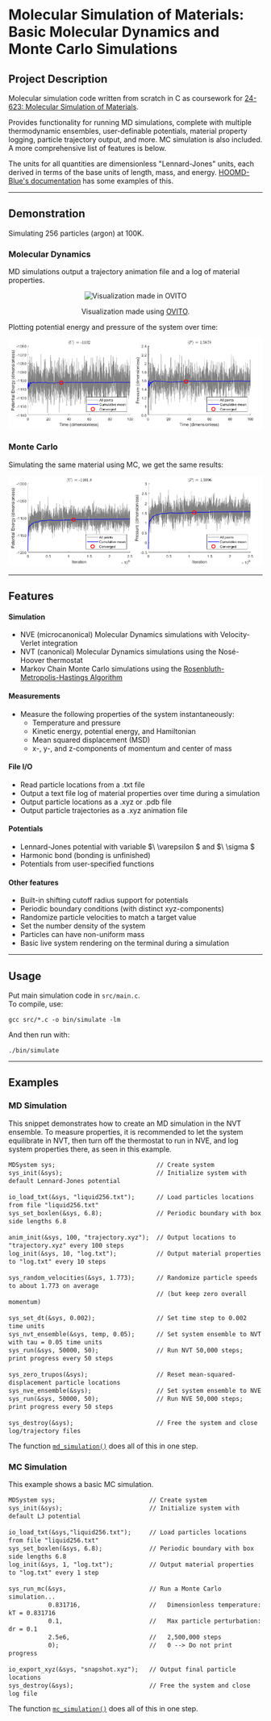 # Molecular Simulation of Materials: <br/> Basic Molecular Dynamics and Monte Carlo Simulations


## Project Description
Molecular simulation code written from scratch in C as coursework for [24-623: Molecular Simulation of Materials](https://www.meche.engineering.cmu.edu/education/courses/24-623.html).

Provides functionality for running MD simulations, complete with multiple thermodynamic ensembles, user-definable potentials, material property logging, particle trajectory output, and more. MC simulation is also included. A more comprehensive list of features is below.


The units for all quantities are dimensionless "Lennard-Jones" units, each derived in terms of the base units of length, mass, and energy. [HOOMD-Blue's documentation](https://hoomd-blue.readthedocs.io/en/stable/units.html) has some examples of this.

---

## Demonstration
Simulating 256 particles (argon) at 100K.

### Molecular Dynamics
MD simulations output a trajectory animation file and a log of material properties.

<p align="center"><img alt="Visualization made in OVITO" src="fig/ovito_animation.gif"></p>
<p align="center">Visualization made using <a href="https://www.ovito.org/">OVITO</a>.</p>

Plotting potential energy and pressure of the system over time:
<p align="center"><img alt="MD properties" src="fig/MD_plot.png"></p>

### Monte Carlo
Simulating the same material using MC, we get the same results:
<p align="center"><img alt="MC properties" src="fig/MC_plot.png"></p>

---

## Features

#### Simulation
- NVE (microcanonical) Molecular Dynamics simulations with Velocity-Verlet integration
- NVT (canonical) Molecular Dynamics simulations using the Nos&#x00E9;-Hoover thermostat
- Markov Chain Monte Carlo simulations using the [Rosenbluth-Metropolis-Hastings Algorithm](https://en.wikipedia.org/wiki/Metropolis%E2%80%93Hastings_algorithm)

#### Measurements
- Measure the following properties of the system instantaneously:
  - Temperature and pressure
  - Kinetic energy, potential energy, and Hamiltonian
  - Mean squared displacement (MSD)
  - x-, y-, and z-components of momentum and center of mass

#### File I/O
- Read particle locations from a .txt file
- Output a text file log of material properties over time during a simulation
- Output particle locations as a .xyz or .pdb file
- Output particle trajectories as a .xyz animation file


#### Potentials
- Lennard-Jones potential with variable $\ \varepsilon $ and $\ \sigma $
- Harmonic bond (bonding is unfinished)
- Potentials from user-specified functions


#### Other features
- Built-in shifting cutoff radius support for potentials
- Periodic boundary conditions (with distinct xyz-components)
- Randomize particle velocities to match a target value
- Set the number density of the system
- Particles can have non-uniform mass
- Basic live system rendering on the terminal during a simulation

---

## Usage
Put main simulation code in `src/main.c`.  
To compile, use:
```
gcc src/*.c -o bin/simulate -lm
```
And then run with:
```
./bin/simulate
```

---

## Examples

### MD Simulation
This snippet demonstrates how to create an MD simulation in the NVT ensemble. To measure properties, it is recommended to let the system equilibrate in NVT, then turn off the thermostat to run in NVE, and log system properties there, as seen in this example.
```
MDSystem sys;                            // Create system
sys_init(&sys);                          // Initialize system with default Lennard-Jones potential

io_load_txt(&sys, "liquid256.txt");      // Load particles locations from file "liquid256.txt"
sys_set_boxlen(&sys, 6.8);               // Periodic boundary with box side lengths 6.8

anim_init(&sys, 100, "trajectory.xyz");  // Output locations to "trajectory.xyz" every 100 steps
log_init(&sys, 10, "log.txt");           // Output material properties to "log.txt" every 10 steps

sys_random_velocities(&sys, 1.773);      // Randomize particle speeds to about 1.773 on average 
                                         // (but keep zero overall momentum)

sys_set_dt(&sys, 0.002);                 // Set time step to 0.002 time units
sys_nvt_ensemble(&sys, temp, 0.05);      // Set system ensemble to NVT with tau = 0.05 time units
sys_run(&sys, 50000, 50);                // Run NVT 50,000 steps; print progress every 50 steps

sys_zero_trupos(&sys);                   // Reset mean-squared-displacement particle locations
sys_nve_ensemble(&sys);                  // Set system ensemble to NVE
sys_run(&sys, 50000, 50);                // Run NVE 50,000 steps; print progress every 50 steps

sys_destroy(&sys);                       // Free the system and close log/trajectory files
```

The function [`md_simulation()`](src/utils.c) does all of this in one step.

### MC Simulation
This example shows a basic MC simulation.
```
MDSystem sys;                          // Create system
sys_init(&sys);                        // Initialize system with default LJ potential

io_load_txt(&sys,"liquid256.txt");     // Load particles locations from file "liquid256.txt"
sys_set_boxlen(&sys, 6.8);             // Periodic boundary with box side lengths 6.8
log_init(&sys, 1, "log.txt");          // Output material properties to "log.txt" every 1 step

sys_run_mc(&sys,                       // Run a Monte Carlo simulation...
           0.831716,                   //   Dimensionless temperature:  kT = 0.831716
           0.1,                        //   Max particle perturbation:  dr = 0.1
           2.5e6,                      //   2,500,000 steps
           0);                         //   0 --> Do not print progress
                                            
io_export_xyz(&sys, "snapshot.xyz");   // Output final particle locations
sys_destroy(&sys);                     // Free the system and close log file
```

The function [`mc_simulation()`](src/utils.c) does all of this in one step.
